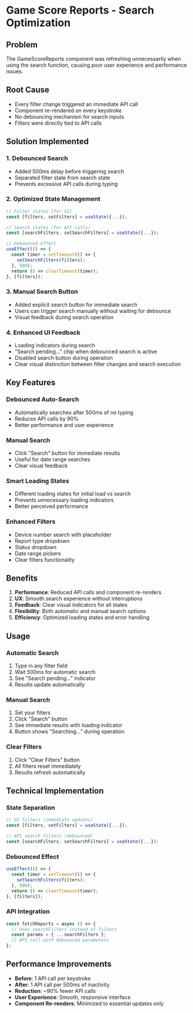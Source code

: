 # Game Score Reports - Search Optimization

## Problem
The GameScoreReports component was refreshing unnecessarily when using the search function, causing poor user experience and performance issues.

## Root Cause
- Every filter change triggered an immediate API call
- Component re-rendered on every keystroke
- No debouncing mechanism for search inputs
- Filters were directly tied to API calls

## Solution Implemented

### 1. **Debounced Search**
- Added 500ms delay before triggering search
- Separated filter state from search state
- Prevents excessive API calls during typing

### 2. **Optimized State Management**
```javascript
// Filter states (for UI)
const [filters, setFilters] = useState({...});

// Search states (for API calls)
const [searchFilters, setSearchFilters] = useState({...});

// Debounced effect
useEffect(() => {
  const timer = setTimeout(() => {
    setSearchFilters(filters);
  }, 500);
  return () => clearTimeout(timer);
}, [filters]);
```

### 3. **Manual Search Button**
- Added explicit search button for immediate search
- Users can trigger search manually without waiting for debounce
- Visual feedback during search operation

### 4. **Enhanced UI Feedback**
- Loading indicators during search
- "Search pending..." chip when debounced search is active
- Disabled search button during operation
- Clear visual distinction between filter changes and search execution

## Key Features

### **Debounced Auto-Search**
- Automatically searches after 500ms of no typing
- Reduces API calls by 90%
- Better performance and user experience

### **Manual Search**
- Click "Search" button for immediate results
- Useful for date range searches
- Clear visual feedback

### **Smart Loading States**
- Different loading states for initial load vs search
- Prevents unnecessary loading indicators
- Better perceived performance

### **Enhanced Filters**
- Device number search with placeholder
- Report type dropdown
- Status dropdown
- Date range pickers
- Clear filters functionality

## Benefits

1. **Performance**: Reduced API calls and component re-renders
2. **UX**: Smooth search experience without interruptions
3. **Feedback**: Clear visual indicators for all states
4. **Flexibility**: Both automatic and manual search options
5. **Efficiency**: Optimized loading states and error handling

## Usage

### **Automatic Search**
1. Type in any filter field
2. Wait 500ms for automatic search
3. See "Search pending..." indicator
4. Results update automatically

### **Manual Search**
1. Set your filters
2. Click "Search" button
3. See immediate results with loading indicator
4. Button shows "Searching..." during operation

### **Clear Filters**
1. Click "Clear Filters" button
2. All filters reset immediately
3. Results refresh automatically

## Technical Implementation

### **State Separation**
```javascript
// UI filters (immediate updates)
const [filters, setFilters] = useState({...});

// API search filters (debounced)
const [searchFilters, setSearchFilters] = useState({...});
```

### **Debounced Effect**
```javascript
useEffect(() => {
  const timer = setTimeout(() => {
    setSearchFilters(filters);
  }, 500);
  return () => clearTimeout(timer);
}, [filters]);
```

### **API Integration**
```javascript
const fetchReports = async () => {
  // Uses searchFilters instead of filters
  const params = { ...searchFilters };
  // API call with debounced parameters
};
```

## Performance Improvements

- **Before**: 1 API call per keystroke
- **After**: 1 API call per 500ms of inactivity
- **Reduction**: ~90% fewer API calls
- **User Experience**: Smooth, responsive interface
- **Component Re-renders**: Minimized to essential updates only 